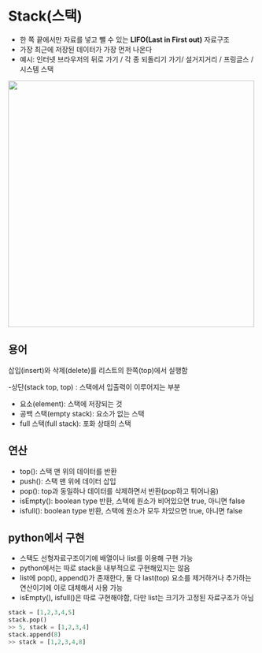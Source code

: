 # Stack(스택)

- 한 쪽 끝에서만 자료를 넣고 뺄 수 있는 **LIFO(Last in First out)** 자료구조 
- 가장 최근에 저장된 데이터가 가장 먼저 나온다 
- 예시: 인터넷 브라우저의 뒤로 가기 / 각 종 되돌리기 가기/ 설거지거리 / 프링글스 / 시스템 스택

<img width="500" src="https://blog.kakaocdn.net/dn/CSWsW/btq2t9Wc0um/qTQgiVXqjxA0l9weuUKTH1/img.png">


## 용어 
삽입(insert)와 삭제(delete)를 리스트의 한쪽(top)에서 실행함 

-상단(stack top, top) : 스택에서 입출력이 이루어지는 부분
- 요소(element): 스택에 저장되는 것
- 공백 스택(empty stack): 요소가 없는 스택
- full 스택(full stack): 포화 상태의 스택

## 연산 
- top(): 스택 맨 위의 데이터를 반환 
- push(): 스택 맨 위에 데이터 삽입
- pop(): top과 동일하나 데이터를 삭제하면서 반환(pop하고 튀어나옴)
- isEmpty(): boolean type 반환, 스택에 원소가 비어있으면 true, 아니면 false
- isfull(): boolean type 반환, 스택에 원소가 모두 차있으면 true, 아니면 false

## python에서 구현 
- 스택도 선형자료구조이기에 배열이나 list를 이용해 구현 가능 
- python에서는 따로 stack을 내부적으로 구현해있지는 않음
- list에 pop(), append()가 존재한다, 둘 다 last(top) 요소를 제거하거나 추가하는 연산이기에 이로 대체해서 사용 가능 
- isEmpty(), isfull()은 따로 구현해야함, 다만 list는 크기가 고정된 자료구조가 아님

```python
stack = [1,2,3,4,5]
stack.pop()
>> 5, stack = [1,2,3,4]
stack.append(8)
>> stack = [1,2,3,4,8]
```
